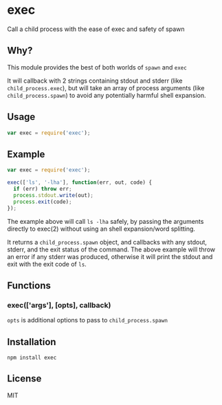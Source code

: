 exec
====

Call a child process with the ease of exec and safety of spawn

Why?
----

This module provides the best of both worlds of `spawn` and `exec`

It will callback with 2 strings containing stdout and stderr
(like `child_process.exec`), but will take an array of process arguments
(like `child_process.spawn`) to avoid any potentially harmful shell expansion.

Usage
-----

``` js
var exec = require('exec');
```

Example
-------

``` js
var exec = require('exec');

exec(['ls', '-lha'], function(err, out, code) {
  if (err) throw err;
  process.stdout.write(out);
  process.exit(code);
});
```

The example above will call `ls -lha` safely, by passing the arguments directly
to exec(2) without using an shell expansion/word splitting.

It returns a `child_process.spawn` object, and callbacks with any stdout,
stderr, and the exit status of the command.  The above example will throw an
error if any stderr was produced, otherwise it will print the stdout
and exit with the exit code of `ls`.

Functions
---------

### exec(['args'], [opts], callback)

`opts` is additional options to pass to `child_process.spawn`

Installation
------------

    npm install exec

License
-------

MIT
